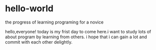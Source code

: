 # hello-world
the progress of learning programing for a novice

hello,everyone!
today is my frist day to come here.i want to study lots of about program by learning from others.
i hope that i can gain a lot and commit with each other delightly.
